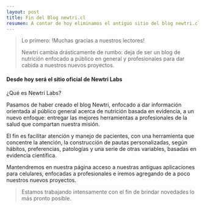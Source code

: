 ```yaml
---
layout: post
title: Fin del Blog newtri.cl
resumen: A contar de hoy eliminamos el antiguo sitio del blog newtri.cl, damos paso a nuestro nuevo proyecto Newtri Labs
---
```


> Lo primero: !Muchas gracias a nuestros lectores!
>
> Newtri cambia drásticamente de rumbo: deja de ser un blog de nutrición enfocado a público en general y profesionales para dar cabida a nuestros nuevos proyectos.

<amp-img width="600" height="300" layout="responsive" src="{{site.baseurl}}/assets/images/finBlog.jpg"></amp-img>

#### Desde hoy será el sitio oficial de Newtri Labs

¿Qué es Newtri Labs?

Pasamos de haber creado el blog Newtri, enfocado a dar información orientada al público general acerca de nutrición basada en evidencia, a un nuevo enfoque: entregar las mejores herramientas a profesionales de la salud que compartan nuestra misión.

El fin es facilitar atención y manejo de pacientes, con una herramienta que concentre la atención, la construcción de pautas personalizadas, según hábitos, preferencias, patologías y una serie de otras variables, basadas en evidencia científica.

Mantendremos en nuestra página acceso a nuestras antiguas aplicaciones para celulares, enfocadas a profesionales e iremos agregando de a poco nuestros nuevos proyectos.

> Estamos trabajando intensamente con el fin de brindar novedades lo más pronto posible.
